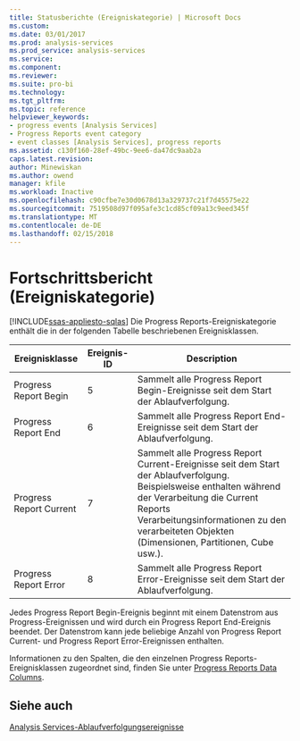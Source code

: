 ```yaml
---
title: Statusberichte (Ereigniskategorie) | Microsoft Docs
ms.custom: 
ms.date: 03/01/2017
ms.prod: analysis-services
ms.prod_service: analysis-services
ms.service: 
ms.component: 
ms.reviewer: 
ms.suite: pro-bi
ms.technology: 
ms.tgt_pltfrm: 
ms.topic: reference
helpviewer_keywords:
- progress events [Analysis Services]
- Progress Reports event category
- event classes [Analysis Services], progress reports
ms.assetid: c130f160-28ef-49bc-9ee6-da47dc9aab2a
caps.latest.revision: 
author: Minewiskan
ms.author: owend
manager: kfile
ms.workload: Inactive
ms.openlocfilehash: c90cfbe7e30d0678d13a329737c21f7d45575e22
ms.sourcegitcommit: 7519508d97f095afe3c1cd85cf09a13c9eed345f
ms.translationtype: MT
ms.contentlocale: de-DE
ms.lasthandoff: 02/15/2018
---
```

# <a name="progress-reports-event-category"></a>Fortschrittsbericht (Ereigniskategorie)
[!INCLUDE[ssas-appliesto-sqlas](../../includes/ssas-appliesto-sqlas.md)]
Die Progress Reports-Ereigniskategorie enthält die in der folgenden Tabelle beschriebenen Ereignisklassen.  
  
|Ereignisklasse|Ereignis-ID|Description|  
|-----------------|--------------|-----------------|  
|Progress Report Begin|5|Sammelt alle Progress Report Begin-Ereignisse seit dem Start der Ablaufverfolgung.|  
|Progress Report End|6|Sammelt alle Progress Report End-Ereignisse seit dem Start der Ablaufverfolgung.|  
|Progress Report Current|7|Sammelt alle Progress Report Current-Ereignisse seit dem Start der Ablaufverfolgung. Beispielsweise enthalten während der Verarbeitung die Current Reports Verarbeitungsinformationen zu den verarbeiteten Objekten (Dimensionen, Partitionen, Cube usw.).|  
|Progress Report Error|8|Sammelt alle Progress Report Error-Ereignisse seit dem Start der Ablaufverfolgung.|  
  
 Jedes Progress Report Begin-Ereignis beginnt mit einem Datenstrom aus Progress-Ereignissen und wird durch ein Progress Report End-Ereignis beendet. Der Datenstrom kann jede beliebige Anzahl von Progress Report Current- und Progress Report Error-Ereignissen enthalten.  
  
 Informationen zu den Spalten, die den einzelnen Progress Reports-Ereignisklassen zugeordnet sind, finden Sie unter [Progress Reports Data Columns](../../analysis-services/trace-events/progress-reports-data-columns.md).  
  
## <a name="see-also"></a>Siehe auch  
 [Analysis Services-Ablaufverfolgungsereignisse](../../analysis-services/trace-events/analysis-services-trace-events.md)  
  
  
